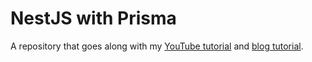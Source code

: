# NestJS with Prisma

A repository that goes along with my [YouTube tutorial](https://www.youtube.com/watch?v=esYVUkFhwik) and [blog tutorial](https://dev.to/aryanjnyc/add-prisma-2-to-a-nestjs-application-4g4k).
